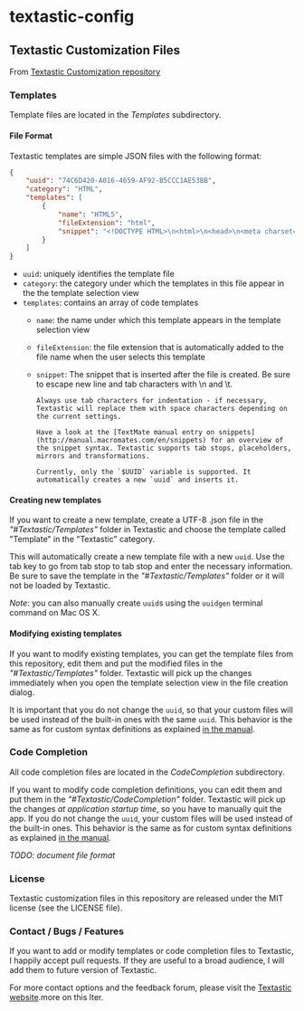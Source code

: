 # textastic-config

## Textastic Customization Files

From [Textastic Customization repository](https://github.com/blach/Textastic-Customization)

### Templates

Template files are located in the *Templates* subdirectory. 

#### File Format 

Textastic templates are simple JSON files with the following format:

```json
{
	"uuid": "74C6D420-A016-4659-AF92-B5CCC1AE53BB",
	"category": "HTML",
	"templates": [
		{
			"name": "HTML5",
			"fileExtension": "html",
			"snippet": "<!DOCTYPE HTML>\n<html>\n<head>\n<meta charset=\"utf-8\">\n<title>${1:untitled}<\/title>\n<\/head>\n\n<body>$0\n<\/body>\n<\/html>"
		}
	]
}
```

* `uuid`: uniquely identifies the template file
* `category`: the category under which the templates in this file appear in the the template selection view
* `templates`: contains an array of code templates
  * `name`: the name under which this template appears in the template selection view
  * `fileExtension`: the file extension that is automatically added to the file name when the user selects this template
  * `snippet`: The snippet that is inserted after the file is created. Be sure to escape new line and tab characters with \n and \t. 
  
        Always use tab characters for indentation - if necessary, Textastic will replace them with space characters depending on the current settings. 
        
        Have a look at the [TextMate manual entry on snippets](http://manual.macromates.com/en/snippets) for an overview of the snippet syntax. Textastic supports tab stops, placeholders, mirrors and transformations. 
    
        Currently, only the `$UUID` variable is supported. It automatically creates a new `uuid` and inserts it.
        
#### Creating new templates

If you want to create a new template, create a UTF-8 .json file in the *"#Textastic/Templates"* folder in Textastic and choose the template called "Template" in the "Textastic" category. 

This will automatically create a new template file with a new `uuid`. Use the tab key to go from tab stop to tab stop and enter the necessary information. Be sure to save the template in the *"#Textastic/Templates"* folder or it will not be loaded by Textastic.

*Note*: you can also manually create `uuid`s using the `uuidgen` terminal command on Mac OS X.

#### Modifying existing templates

If you want to modify existing templates, you can get the template files from this repository, edit them and put the modified files in the *"#Textastic/Templates"* folder. Textastic will pick up the changes immediately when you open the template selection view in the file creation dialog. 

It is important that you do not change the `uuid`, so that your custom files will be used instead of the built-in ones with the same `uuid`. This behavior is the same as for custom syntax definitions as explained [in the manual](http://www.textasticapp.com/v4/manual/lessons/How_can_I_add_my_own_syntax_definitions__themes_and_templates.html).

### Code Completion

All code completion files are located in the *CodeCompletion* subdirectory. 

If you want to modify code completion definitions, you can edit them and put them in the *"#Textastic/CodeCompletion"* folder. Textastic will pick up the changes *at application startup time*, so you have to manually quit the app. If you do not change the `uuid`, your custom files will be used instead of the built-in ones. This behavior is the same as for custom syntax definitions as explained [in the manual](http://www.textasticapp.com/v4/manual/lessons/How_can_I_add_my_own_syntax_definitions__themes_and_templates.html).

*TODO: document file format*

### License

Textastic customization files in this repository are released under the MIT license (see the LICENSE file).

### Contact / Bugs / Features

If you want to add or modify templates or code completion files to Textastic, I happily accept pull requests. If they are useful to a broad audience, I will add them to future version of Textastic.

For more contact options and the feedback forum, please visit the [Textastic website](http://www.textasticapp.com/).more on this lter.
